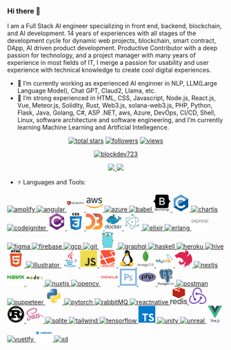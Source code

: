 ### Hi there 👋

<!--
**blockdev723/blockdev723** is a ✨ _special_ ✨ repository because its `README.md` (this file) appears on your GitHub profile.

Here are some ideas to get you started:

- 🔭 I’m currently working on ...
- 🌱 I’m currently learning ...
- 👯 I’m looking to collaborate on ...
- 🤔 I’m looking for help with ...
- 💬 Ask me about ...
- 📫 How to reach me: ...
- 😄 Pronouns: ...
- ⚡ Fun fact: ...
- 📫 How to reach me: 

           Email: benjamin88tech@gmail.com
-->

I am a Full Stack AI engineer specializing in front end, backend, blockchain, and AI development. 14 years of experiences with all stages of the development cycle for dynamic web projects, blockchain, smart contract, DApp, AI driven product development. Productive Contributor with a deep passion for technology, and a project manager with many years of experience in most fields of IT, I merge a passion for usability and user experience with technical knowledge to create cool digital experiences.

- 🔭 I’m currently working as experienced AI enginner in NLP, LLM(Large Language Model), Chat GPT, Claud2, Llama, etc.
- 🌱 I’m strong experienced in HTML, CSS, Javascript, Node.js, React.js, Vue, Meteor.js, Solidity, Rust, Web3.js, solana-web3.js, PHP, Python, Flask, Java, Golang, C#, ASP .NET, aws, Azure, DevOps, CI/CD, Shell, Linux, software architecture and software engineering, and I’m currently learning Machine Learning and Artificial Intellegence.

           
<p align="center">
  <a href="https://github.com/blockdev723?tab=repositories&sort=stargazers">
    <img alt="total stars" title="Total stars on GitHub" src="https://custom-icon-badges.herokuapp.com/badge/dynamic/json?logo=star&color=55960c&labelColor=488207&label=Stars&style=for-the-badge&query=%24.stars&url=https://api.github-star-counter.workers.dev/user/blockdev723"/></a>
  <a href="https://github.com/blockdev723?tab=followers">
    <img alt="followers" title="Follow me on Github" src="https://custom-icon-badges.herokuapp.com/github/followers/blockdev723?color=236ad3&labelColor=1155ba&style=for-the-badge&logo=person-add&label=Follow&logoColor=white"/></a>
  <a href="https://github.com/blockdev723">
    <img alt="views" title="GitHub profile views" src="https://shields-io-visitor-counter.herokuapp.com/badge?page=blockdev723&style=for-the-badge"/></a>
</p>

<p align="center">
  <a href="https://github.com/blockdev723/github-readme-streak-stats">
    <img title="🔥 Get streak stats for your profile at git.io/streak-stats" alt="blockdev723" src="https://github-readme-streak-stats.herokuapp.com/?user=blockdev723&theme=monokai-metallian&hide_border=true"/>
  </a>
</p>

<p align="center">
  <a href="https://github.com/blockdev723/github-readme-stats">
    <img
      height="150"
      src="https://github-readme-stats.vercel.app/api?username=blockdev723&count_private=true&show_icons=true&custom_title=blockdev723's%20Github%20Status&theme=vision-friendly-dark"
    />
   </a>

  <a href="https://github.com/blockdev723/github-readme-stats">
    <img
      height="150"
      src="https://github-readme-stats.vercel.app/api/top-langs/?username=blockdev723&layout=compact&theme=vision-friendly-dark" />
  </a>  
</p>

- ⚡ Languages and Tools:    
<p align="left" dir="auto"> <a href="https://aws.amazon.com/amplify/" rel="nofollow"> <img src="https://camo.githubusercontent.com/2458b6939ba47fc884f5ad8413d39c015608ddbd59702d473e80f66877b1e470/68747470733a2f2f646f63732e616d706c6966792e6177732f6173736574732f6c6f676f2d6461726b2e737667" alt="amplify" width="40" height="40" data-canonical-src="https://docs.amplify.aws/assets/logo-dark.svg" style="max-width: 100%;"> </a> <a href="https://angular.io" rel="nofollow"> <img src="https://camo.githubusercontent.com/9eecc42439347332f256a326363924551042f5b96235f972982512199476611a/68747470733a2f2f616e67756c61722e696f2f6173736574732f696d616765732f6c6f676f732f616e67756c61722f616e67756c61722e737667" alt="angular" width="40" height="40" data-canonical-src="https://angular.io/assets/images/logos/angular/angular.svg" style="max-width: 100%;"> </a> <a href="https://angular.io" rel="nofollow"> <img src="https://raw.githubusercontent.com/devicons/devicon/master/icons/angularjs/angularjs-original-wordmark.svg" alt="angularjs" width="40" height="40" style="max-width: 100%;"> </a> <a href="https://aws.amazon.com" rel="nofollow"> <img src="https://raw.githubusercontent.com/devicons/devicon/master/icons/amazonwebservices/amazonwebservices-original-wordmark.svg" alt="aws" width="40" height="40" style="max-width: 100%;"> </a> <a href="https://azure.microsoft.com/en-in/" rel="nofollow"> <img src="https://camo.githubusercontent.com/6df31a460cb0c38f960e92812c8b6f8bce4c7f13170fb4782f0b31ab8e792ac2/68747470733a2f2f7777772e766563746f726c6f676f2e7a6f6e652f6c6f676f732f6d6963726f736f66745f617a7572652f6d6963726f736f66745f617a7572652d69636f6e2e737667" alt="azure" width="40" height="40" data-canonical-src="https://www.vectorlogo.zone/logos/microsoft_azure/microsoft_azure-icon.svg" style="max-width: 100%;"> </a> <a href="https://babeljs.io/" rel="nofollow"> <img src="https://camo.githubusercontent.com/1abf71d00a4a13bfdeccdc131c65f02644fae4e746289bd7c21bf1d2af986389/68747470733a2f2f7777772e766563746f726c6f676f2e7a6f6e652f6c6f676f732f626162656c6a732f626162656c6a732d69636f6e2e737667" alt="babel" width="40" height="40" data-canonical-src="https://www.vectorlogo.zone/logos/babeljs/babeljs-icon.svg" style="max-width: 100%;"> </a> <a href="https://getbootstrap.com" rel="nofollow"> <img src="https://raw.githubusercontent.com/devicons/devicon/master/icons/bootstrap/bootstrap-plain-wordmark.svg" alt="bootstrap" width="40" height="40" style="max-width: 100%;"> </a> <a href="https://www.cprogramming.com/" rel="nofollow"> <img src="https://raw.githubusercontent.com/devicons/devicon/master/icons/c/c-original.svg" alt="c" width="40" height="40" style="max-width: 100%;"> </a> <a href="https://www.chartjs.org" rel="nofollow"> <img src="https://camo.githubusercontent.com/9be0208aa516b4d1976412d27e9f73d851ea253f8ee005a0b600939f841bba8b/68747470733a2f2f7777772e63686172746a732e6f72672f6d656469612f6c6f676f2d7469746c652e737667" alt="chartjs" width="40" height="40" data-canonical-src="https://www.chartjs.org/media/logo-title.svg" style="max-width: 100%;"> </a> <a href="https://codeigniter.com" rel="nofollow"> <img src="https://camo.githubusercontent.com/cb2c772e9224dd5dc0e451cb4dc876e7e0aab84350175de5fe9fc9dd9ae555c6/68747470733a2f2f63646e2e776f726c64766563746f726c6f676f2e636f6d2f6c6f676f732f636f646569676e697465722e737667" alt="codeigniter" width="40" height="40" data-canonical-src="https://cdn.worldvectorlogo.com/logos/codeigniter.svg" style="max-width: 100%;"> </a> <a href="https://www.w3schools.com/cs/" rel="nofollow"> <img src="https://raw.githubusercontent.com/devicons/devicon/master/icons/csharp/csharp-original.svg" alt="csharp" width="40" height="40" style="max-width: 100%;"> </a> <a href="https://www.w3schools.com/css/" rel="nofollow"> <img src="https://raw.githubusercontent.com/devicons/devicon/master/icons/css3/css3-original-wordmark.svg" alt="css3" width="40" height="40" style="max-width: 100%;"> </a> <a href="https://d3js.org/" rel="nofollow"> <img src="https://raw.githubusercontent.com/devicons/devicon/master/icons/d3js/d3js-original.svg" alt="d3js" width="40" height="40" style="max-width: 100%;"> </a> <a href="https://www.docker.com/" rel="nofollow"> <img src="https://raw.githubusercontent.com/devicons/devicon/master/icons/docker/docker-original-wordmark.svg" alt="docker" width="40" height="40" style="max-width: 100%;"> </a> <a href="https://www.electronjs.org" rel="nofollow"> <img src="https://raw.githubusercontent.com/devicons/devicon/master/icons/electron/electron-original.svg" alt="electron" width="40" height="40" style="max-width: 100%;"> </a> <a href="https://elixir-lang.org" rel="nofollow"> <img src="https://camo.githubusercontent.com/2c7355785781464b9b6ad3b81a20c5e5490dfcb1e8c4d54cc9441eb35fcad790/68747470733a2f2f7777772e766563746f726c6f676f2e7a6f6e652f6c6f676f732f656c697869722d6c616e672f656c697869722d6c616e672d69636f6e2e737667" alt="elixir" width="40" height="40" data-canonical-src="https://www.vectorlogo.zone/logos/elixir-lang/elixir-lang-icon.svg" style="max-width: 100%;"> </a> <a href="https://www.erlang.org/" rel="nofollow"> <img src="https://camo.githubusercontent.com/28e370d47a6a1ebb15b00eeb92299b7d3ea0196e70993fd416adb311fd154655/68747470733a2f2f7777772e766563746f726c6f676f2e7a6f6e652f6c6f676f732f65726c616e672f65726c616e672d6f6666696369616c2e737667" alt="erlang" width="40" height="40" data-canonical-src="https://www.vectorlogo.zone/logos/erlang/erlang-official.svg" style="max-width: 100%;"> </a> <a href="https://expressjs.com" rel="nofollow"> <img src="https://raw.githubusercontent.com/devicons/devicon/master/icons/express/express-original-wordmark.svg" alt="express" width="40" height="40" style="max-width: 100%;"> </a> <a href="https://www.figma.com/" rel="nofollow"> <img src="https://camo.githubusercontent.com/ed93c2b000a76ceaad1503e7eb9356591b885227e82a36a005b9d3498b303ba5/68747470733a2f2f7777772e766563746f726c6f676f2e7a6f6e652f6c6f676f732f6669676d612f6669676d612d69636f6e2e737667" alt="figma" width="40" height="40" data-canonical-src="https://www.vectorlogo.zone/logos/figma/figma-icon.svg" style="max-width: 100%;"> </a> <a href="https://firebase.google.com/" rel="nofollow"> <img src="https://camo.githubusercontent.com/dd4b2422ed3bfc9da88c43d18550375c66f9584327dff7ecc19315ce50b96f07/68747470733a2f2f7777772e766563746f726c6f676f2e7a6f6e652f6c6f676f732f66697265626173652f66697265626173652d69636f6e2e737667" alt="firebase" width="40" height="40" data-canonical-src="https://www.vectorlogo.zone/logos/firebase/firebase-icon.svg" style="max-width: 100%;"> </a> <a href="https://cloud.google.com" rel="nofollow"> <img src="https://camo.githubusercontent.com/582944f6627732531ce1a2e20ad43538d1896e16a5f159ea28fd137dbb8e798a/68747470733a2f2f7777772e766563746f726c6f676f2e7a6f6e652f6c6f676f732f676f6f676c655f636c6f75642f676f6f676c655f636c6f75642d69636f6e2e737667" alt="gcp" width="40" height="40" data-canonical-src="https://www.vectorlogo.zone/logos/google_cloud/google_cloud-icon.svg" style="max-width: 100%;"> </a> <a href="https://git-scm.com/" rel="nofollow"> <img src="https://camo.githubusercontent.com/fbfcb9e3dc648adc93bef37c718db16c52f617ad055a26de6dc3c21865c3321d/68747470733a2f2f7777772e766563746f726c6f676f2e7a6f6e652f6c6f676f732f6769742d73636d2f6769742d73636d2d69636f6e2e737667" alt="git" width="40" height="40" data-canonical-src="https://www.vectorlogo.zone/logos/git-scm/git-scm-icon.svg" style="max-width: 100%;"> </a> <a href="https://golang.org" rel="nofollow"> <img src="https://raw.githubusercontent.com/devicons/devicon/master/icons/go/go-original.svg" alt="go" width="40" height="40" style="max-width: 100%;"> </a> <a href="https://graphql.org" rel="nofollow"> <img src="https://camo.githubusercontent.com/07c382b68200c1a86d52d1682346e73e038b2f160c9afbc0af773fb3646882c8/68747470733a2f2f7777772e766563746f726c6f676f2e7a6f6e652f6c6f676f732f6772617068716c2f6772617068716c2d69636f6e2e737667" alt="graphql" width="40" height="40" data-canonical-src="https://www.vectorlogo.zone/logos/graphql/graphql-icon.svg" style="max-width: 100%;"> </a> <a href="https://www.haskell.org/" rel="nofollow"> <img src="https://camo.githubusercontent.com/2ef41ccaed7b44970cf42cccee03fa6fd15db4cfb6eaa3877a6fa7984e67f389/68747470733a2f2f75706c6f61642e77696b696d656469612e6f72672f77696b6970656469612f636f6d6d6f6e732f312f31632f4861736b656c6c2d4c6f676f2e737667" alt="haskell" width="40" height="40" data-canonical-src="https://upload.wikimedia.org/wikipedia/commons/1/1c/Haskell-Logo.svg" style="max-width: 100%;"> </a> <a href="https://heroku.com" rel="nofollow"> <img src="https://camo.githubusercontent.com/df12cb598044a3f38efc1f45e3580558c324cf8789b79487125044eeebcc4dee/68747470733a2f2f7777772e766563746f726c6f676f2e7a6f6e652f6c6f676f732f6865726f6b752f6865726f6b752d69636f6e2e737667" alt="heroku" width="40" height="40" data-canonical-src="https://www.vectorlogo.zone/logos/heroku/heroku-icon.svg" style="max-width: 100%;"> </a> <a href="https://hive.apache.org/" rel="nofollow"> <img src="https://camo.githubusercontent.com/d3ab2afbb65552030516445a1a8aaf634eeb47416b1a2711daf0e33857e0293e/68747470733a2f2f7777772e766563746f726c6f676f2e7a6f6e652f6c6f676f732f6170616368655f686976652f6170616368655f686976652d69636f6e2e737667" alt="hive" width="40" height="40" data-canonical-src="https://www.vectorlogo.zone/logos/apache_hive/apache_hive-icon.svg" style="max-width: 100%;"> </a> <a href="https://www.w3.org/html/" rel="nofollow"> <img src="https://raw.githubusercontent.com/devicons/devicon/master/icons/html5/html5-original-wordmark.svg" alt="html5" width="40" height="40" style="max-width: 100%;"> </a> <a href="https://www.adobe.com/in/products/illustrator.html" rel="nofollow"> <img src="https://camo.githubusercontent.com/9e245893108b5ca27e7ac3d4a802d513f657b32aa7b5765bd92df7fb55d0ed54/68747470733a2f2f7777772e766563746f726c6f676f2e7a6f6e652f6c6f676f732f61646f62655f696c6c7573747261746f722f61646f62655f696c6c7573747261746f722d69636f6e2e737667" alt="illustrator" width="40" height="40" data-canonical-src="https://www.vectorlogo.zone/logos/adobe_illustrator/adobe_illustrator-icon.svg" style="max-width: 100%;"> </a> <a href="https://www.java.com" rel="nofollow"> <img src="https://raw.githubusercontent.com/devicons/devicon/master/icons/java/java-original.svg" alt="java" width="40" height="40" style="max-width: 100%;"> </a> <a href="https://developer.mozilla.org/en-US/docs/Web/JavaScript" rel="nofollow"> <img src="https://raw.githubusercontent.com/devicons/devicon/master/icons/javascript/javascript-original.svg" alt="javascript" width="40" height="40" style="max-width: 100%;"> </a> <a href="https://laravel.com/" rel="nofollow"> <img src="https://raw.githubusercontent.com/devicons/devicon/master/icons/laravel/laravel-plain-wordmark.svg" alt="laravel" width="40" height="40" style="max-width: 100%;"> </a> <a href="https://www.linux.org/" rel="nofollow"> <img src="https://raw.githubusercontent.com/devicons/devicon/master/icons/linux/linux-original.svg" alt="linux" width="40" height="40" style="max-width: 100%;"> </a> <a href="https://www.mongodb.com/" rel="nofollow"> <img src="https://raw.githubusercontent.com/devicons/devicon/master/icons/mongodb/mongodb-original-wordmark.svg" alt="mongodb" width="40" height="40" style="max-width: 100%;"> </a> <a href="https://www.mysql.com/" rel="nofollow"> <img src="https://raw.githubusercontent.com/devicons/devicon/master/icons/mysql/mysql-original-wordmark.svg" alt="mysql" width="40" height="40" style="max-width: 100%;"> </a> <a href="https://nestjs.com/" rel="nofollow"> <img src="https://raw.githubusercontent.com/devicons/devicon/master/icons/nestjs/nestjs-plain.svg" alt="nestjs" width="40" height="40" style="max-width: 100%;"> </a> <a href="https://nextjs.org/" rel="nofollow"> <img src="https://camo.githubusercontent.com/3aa42ee93eafa8f736bac662e8ca536350dad790ba36f2f0cb1783aa2be42f6d/68747470733a2f2f63646e2e776f726c64766563746f726c6f676f2e636f6d2f6c6f676f732f6e6578746a732d322e737667" alt="nextjs" width="40" height="40" data-canonical-src="https://cdn.worldvectorlogo.com/logos/nextjs-2.svg" style="max-width: 100%;"> </a> <a href="https://www.nginx.com" rel="nofollow"> <img src="https://raw.githubusercontent.com/devicons/devicon/master/icons/nginx/nginx-original.svg" alt="nginx" width="40" height="40" style="max-width: 100%;"> </a> <a href="https://nodejs.org" rel="nofollow"> <img src="https://raw.githubusercontent.com/devicons/devicon/master/icons/nodejs/nodejs-original-wordmark.svg" alt="nodejs" width="40" height="40" style="max-width: 100%;"> </a> <a href="https://nuxtjs.org/" rel="nofollow"> <img src="https://camo.githubusercontent.com/faa52408def7e90dd8b2c84a09a62bf675ba11152395c61dae6a131458fbbae8/68747470733a2f2f7777772e766563746f726c6f676f2e7a6f6e652f6c6f676f732f6e7578746a732f6e7578746a732d69636f6e2e737667" alt="nuxtjs" width="40" height="40" data-canonical-src="https://www.vectorlogo.zone/logos/nuxtjs/nuxtjs-icon.svg" style="max-width: 100%;"> </a> <a href="https://opencv.org/" rel="nofollow"> <img src="https://camo.githubusercontent.com/ce9fb3389462f2c9444f863e410f0d17d04b216beba8749a015011887eadfbaf/68747470733a2f2f7777772e766563746f726c6f676f2e7a6f6e652f6c6f676f732f6f70656e63762f6f70656e63762d69636f6e2e737667" alt="opencv" width="40" height="40" data-canonical-src="https://www.vectorlogo.zone/logos/opencv/opencv-icon.svg" style="max-width: 100%;"> </a> <a href="https://www.oracle.com/" rel="nofollow"> <img src="https://raw.githubusercontent.com/devicons/devicon/master/icons/oracle/oracle-original.svg" alt="oracle" width="40" height="40" style="max-width: 100%;"> </a> <a href="https://www.photoshop.com/en" rel="nofollow"> <img src="https://raw.githubusercontent.com/devicons/devicon/master/icons/photoshop/photoshop-line.svg" alt="photoshop" width="40" height="40" style="max-width: 100%;"> </a> <a href="https://www.php.net" rel="nofollow"> <img src="https://raw.githubusercontent.com/devicons/devicon/master/icons/php/php-original.svg" alt="php" width="40" height="40" style="max-width: 100%;"> </a> <a href="https://www.postgresql.org" rel="nofollow"> <img src="https://raw.githubusercontent.com/devicons/devicon/master/icons/postgresql/postgresql-original-wordmark.svg" alt="postgresql" width="40" height="40" style="max-width: 100%;"> </a> <a href="https://postman.com" rel="nofollow"> <img src="https://camo.githubusercontent.com/93b32389bf746009ca2370de7fe06c3b5146f4c99d99df65994f9ced0ba41685/68747470733a2f2f7777772e766563746f726c6f676f2e7a6f6e652f6c6f676f732f676574706f73746d616e2f676574706f73746d616e2d69636f6e2e737667" alt="postman" width="40" height="40" data-canonical-src="https://www.vectorlogo.zone/logos/getpostman/getpostman-icon.svg" style="max-width: 100%;"> </a> <a href="https://github.com/puppeteer/puppeteer"> <img src="https://camo.githubusercontent.com/9391ab4ec8994e921292160bd31966a5886d8599af858ee5e513f2a3d868c403/68747470733a2f2f7777772e766563746f726c6f676f2e7a6f6e652f6c6f676f732f707074726465762f707074726465762d6f6666696369616c2e737667" alt="puppeteer" width="40" height="40" data-canonical-src="https://www.vectorlogo.zone/logos/pptrdev/pptrdev-official.svg" style="max-width: 100%;"> </a> <a href="https://www.python.org" rel="nofollow"> <img src="https://raw.githubusercontent.com/devicons/devicon/master/icons/python/python-original.svg" alt="python" width="40" height="40" style="max-width: 100%;"> </a> <a href="https://pytorch.org/" rel="nofollow"> <img src="https://camo.githubusercontent.com/c895dcc921b7591d8133f091d69bce4de301c6834af8a201d6a25237c80524cf/68747470733a2f2f7777772e766563746f726c6f676f2e7a6f6e652f6c6f676f732f7079746f7263682f7079746f7263682d69636f6e2e737667" alt="pytorch" width="40" height="40" data-canonical-src="https://www.vectorlogo.zone/logos/pytorch/pytorch-icon.svg" style="max-width: 100%;"> </a> <a href="https://www.rabbitmq.com" rel="nofollow"> <img src="https://camo.githubusercontent.com/52efcb7f1ba0a82b322c4d1eb8d33ebe886627b405013ed2f1d1c3cf818abbeb/68747470733a2f2f7777772e766563746f726c6f676f2e7a6f6e652f6c6f676f732f7261626269746d712f7261626269746d712d69636f6e2e737667" alt="rabbitMQ" width="40" height="40" data-canonical-src="https://www.vectorlogo.zone/logos/rabbitmq/rabbitmq-icon.svg" style="max-width: 100%;"> </a> <a href="https://reactnative.dev/" rel="nofollow"> <img src="https://camo.githubusercontent.com/5c92eeb467fd5d2b1ef1c560e3c3c2f758a8d4e03a8136bda7b41a2d3d4a1b59/68747470733a2f2f72656163746e61746976652e6465762f696d672f6865616465725f6c6f676f2e737667" alt="reactnative" width="40" height="40" data-canonical-src="https://reactnative.dev/img/header_logo.svg" style="max-width: 100%;"> </a> <a href="https://redis.io" rel="nofollow"> <img src="https://raw.githubusercontent.com/devicons/devicon/master/icons/redis/redis-original-wordmark.svg" alt="redis" width="40" height="40" style="max-width: 100%;"> </a> <a href="https://redux.js.org" rel="nofollow"> <img src="https://raw.githubusercontent.com/devicons/devicon/master/icons/redux/redux-original.svg" alt="redux" width="40" height="40" style="max-width: 100%;"> </a> <a href="https://www.rust-lang.org" rel="nofollow"> <img src="https://raw.githubusercontent.com/devicons/devicon/master/icons/rust/rust-plain.svg" alt="rust" width="40" height="40" style="max-width: 100%;"> </a> <a href="https://sass-lang.com" rel="nofollow"> <img src="https://raw.githubusercontent.com/devicons/devicon/master/icons/sass/sass-original.svg" alt="sass" width="40" height="40" style="max-width: 100%;"> </a> <a href="https://www.sqlite.org/" rel="nofollow"> <img src="https://camo.githubusercontent.com/1b8a779f280e099e2d67ab949dad604e25ce0d321e66474c04430201790b3874/68747470733a2f2f7777772e766563746f726c6f676f2e7a6f6e652f6c6f676f732f73716c6974652f73716c6974652d69636f6e2e737667" alt="sqlite" width="40" height="40" data-canonical-src="https://www.vectorlogo.zone/logos/sqlite/sqlite-icon.svg" style="max-width: 100%;"> </a> <a href="https://tailwindcss.com/" rel="nofollow"> <img src="https://camo.githubusercontent.com/5734d0669fe22ce04a1cb989a156cd32c379875f6bca56d5210c9432824856d9/68747470733a2f2f7777772e766563746f726c6f676f2e7a6f6e652f6c6f676f732f7461696c77696e646373732f7461696c77696e646373732d69636f6e2e737667" alt="tailwind" width="40" height="40" data-canonical-src="https://www.vectorlogo.zone/logos/tailwindcss/tailwindcss-icon.svg" style="max-width: 100%;"> </a> <a href="https://www.tensorflow.org" rel="nofollow"> <img src="https://camo.githubusercontent.com/b861b92581ad5a7b81147073d729eda727f71985d72f3dd198e0afd792a6f9de/68747470733a2f2f7777772e766563746f726c6f676f2e7a6f6e652f6c6f676f732f74656e736f72666c6f772f74656e736f72666c6f772d69636f6e2e737667" alt="tensorflow" width="40" height="40" data-canonical-src="https://www.vectorlogo.zone/logos/tensorflow/tensorflow-icon.svg" style="max-width: 100%;"> </a> <a href="https://www.typescriptlang.org/" rel="nofollow"> <img src="https://raw.githubusercontent.com/devicons/devicon/master/icons/typescript/typescript-original.svg" alt="typescript" width="40" height="40" style="max-width: 100%;"> </a> <a href="https://unity.com/" rel="nofollow"> <img src="https://camo.githubusercontent.com/f8f5c4f90fe3c43e5b7858360cf3a4eeffcaa0bdf7352c7c8c4b9c1489bb7f99/68747470733a2f2f7777772e766563746f726c6f676f2e7a6f6e652f6c6f676f732f756e69747933642f756e69747933642d69636f6e2e737667" alt="unity" width="40" height="40" data-canonical-src="https://www.vectorlogo.zone/logos/unity3d/unity3d-icon.svg" style="max-width: 100%;"> </a> <a href="https://unrealengine.com/" rel="nofollow"> <img src="https://raw.githubusercontent.com/kenangundogan/fontisto/036b7eca71aab1bef8e6a0518f7329f13ed62f6b/icons/svg/brand/unreal-engine.svg" alt="unreal" width="40" height="40" style="max-width: 100%;"> </a> <a href="https://vuejs.org/" rel="nofollow"> <img src="https://raw.githubusercontent.com/devicons/devicon/master/icons/vuejs/vuejs-original-wordmark.svg" alt="vuejs" width="40" height="40" style="max-width: 100%;"> </a> <a href="https://vuetifyjs.com/en/" rel="nofollow"> <img src="https://camo.githubusercontent.com/1f0458b532115b35288c1d92064eacf4fed093dff18bed7ede498bdfe42f6d06/68747470733a2f2f626573746f666a732e6f72672f6c6f676f732f767565746966792e737667" alt="vuetify" width="40" height="40" data-canonical-src="https://bestofjs.org/logos/vuetify.svg" style="max-width: 100%;"> </a> <a href="https://webpack.js.org" rel="nofollow"> <img src="https://raw.githubusercontent.com/devicons/devicon/d00d0969292a6569d45b06d3f350f463a0107b0d/icons/webpack/webpack-original-wordmark.svg" alt="webpack" width="40" height="40" style="max-width: 100%;"> </a> <a href="https://www.adobe.com/products/xd.html" rel="nofollow"> <img src="https://camo.githubusercontent.com/c205ecbe12500177d102169d97bc1c17c545155fdf5ec78c08d54ac53e5b38c1/68747470733a2f2f63646e2e776f726c64766563746f726c6f676f2e636f6d2f6c6f676f732f61646f62652d78642e737667" alt="xd" width="40" height="40" data-canonical-src="https://cdn.worldvectorlogo.com/logos/adobe-xd.svg" style="max-width: 100%;"> </a> </p>
